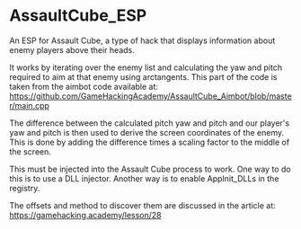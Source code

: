 # AssaultCube_ESP
An ESP for Assault Cube, a type of hack that displays information about enemy players above their heads.

It works by iterating over the enemy list and calculating the yaw and pitch required to aim at that enemy using arctangents. This part of the code is taken from the aimbot code available at: https://github.com/GameHackingAcademy/AssaultCube_Aimbot/blob/master/main.cpp

The difference between the calculated pitch yaw and pitch and our player's yaw and pitch is then used to derive the screen coordinates of the enemy. This is done by adding the difference times a scaling factor to the middle of the screen.

This must be injected into the Assault Cube process to work. One way to do this is to use a DLL injector. Another way is to enable AppInit_DLLs in the registry.

The offsets and method to discover them are discussed in the article at: https://gamehacking.academy/lesson/28
